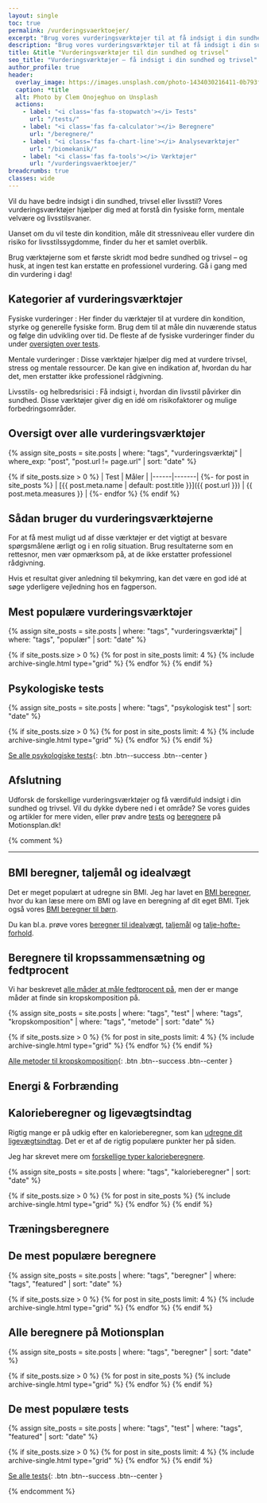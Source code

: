 ```yaml
---
layout: single
toc: true
permalink: /vurderingsvaerktoejer/
excerpt: "Brug vores vurderingsværktøjer til at få indsigt i din sundhed, trivsel og livsstil. Screening, risikovurderinger og selvtests samlet ét sted."
description: "Brug vores vurderingsværktøjer til at få indsigt i din sundhed, trivsel og livsstil. Screening, risikovurderinger og selvtests samlet ét sted."
title: &title "Vurderingsværktøjer til din sundhed og trivsel"
seo_title: "Vurderingsværktøjer – få indsigt i din sundhed og trivsel"
author_profile: true
header:
  overlay_image: https://images.unsplash.com/photo-1434030216411-0b793f4b4173?ixlib=rb-4.0.3&ixid=M3wxMjA3fDB8MHxwaG90by1wYWdlfHx8fGVufDB8fHx8fA%3D%3D&auto=format&fit=crop&h=630&w=1200&q=60
  caption: *title
  alt: Photo by Clem Onojeghuo on Unsplash
  actions:
    - label: "<i class='fas fa-stopwatch'></i> Tests"
      url: "/tests/"
    - label: "<i class='fas fa-calculator'></i> Beregnere"
      url: "/beregnere/"
    - label: "<i class='fas fa-chart-line'></i> Analyseværktøjer"
      url: "/biomekanik/"
    - label: "<i class='fas fa-tools'></i> Værktøjer"
      url: "/vurderingsvaerktoejer/"
breadcrumbs: true
classes: wide
---
```


Vil du have bedre indsigt i din sundhed, trivsel eller livsstil? Vores vurderingsværktøjer hjælper dig med at forstå din fysiske form, mentale velvære og livsstilsvaner.

Uanset om du vil teste din kondition, måle dit stressniveau eller vurdere din risiko for livsstilssygdomme, finder du her et samlet overblik.

Brug værktøjerne som et første skridt mod bedre sundhed og trivsel – og husk, at ingen test kan erstatte en professionel vurdering. Gå i gang med din vurdering i dag!

## Kategorier af vurderingsværktøjer

Fysiske vurderinger
: Her finder du værktøjer til at vurdere din kondition, styrke og generelle fysiske form. Brug dem til at måle din nuværende status og følge din udvikling over tid. De fleste af de fysiske vurderinger finder du under [oversigten over tests](/tests/).

Mentale vurderinger
: Disse værktøjer hjælper dig med at vurdere trivsel, stress og mentale ressourcer. De kan give en indikation af, hvordan du har det, men erstatter ikke professionel rådgivning.

Livsstils- og helbredsrisici
: Få indsigt i, hvordan din livsstil påvirker din sundhed. Disse værktøjer giver dig en idé om risikofaktorer og mulige forbedringsområder.

## Oversigt over alle vurderingsværktøjer

{% assign site_posts = site.posts | where: "tags", "vurderingsværktøj" | where_exp: "post", "post.url != page.url" | sort: "date" %}

{% if site_posts.size > 0 %}
| Test | Måler |
|------|-------|
  {%- for post in site_posts %}
| [{{ post.meta.name | default: post.title  }}]({{ post.url }}) | {{ post.meta.measures }} |
  {%- endfor %}
{% endif %}

## Sådan bruger du vurderingsværktøjerne

For at få mest muligt ud af disse værktøjer er det vigtigt at besvare spørgsmålene ærligt og i en rolig situation. Brug resultaterne som en rettesnor, men vær opmærksom på, at de ikke erstatter professionel rådgivning.

Hvis et resultat giver anledning til bekymring, kan det være en god idé at søge yderligere vejledning hos en fagperson.

## Mest populære vurderingsværktøjer

{% assign site_posts = site.posts | where: "tags", "vurderingsværktøj" | where: "tags", "populær" | sort: "date" %}

<div class="feature__wrapper">

{% if site_posts.size > 0 %}
  {% for post in site_posts limit: 4 %}
    {% include archive-single.html type="grid" %}
  {% endfor %}
{% endif %}

</div>

## Psykologiske tests

{% assign site_posts = site.posts | where: "tags", "psykologisk test" | sort: "date" %}

<div class="feature__wrapper" markdown="1">

{% if site_posts.size > 0 %}
  {% for post in site_posts limit: 4 %}
    {% include archive-single.html type="grid" %}
  {% endfor %}
{% endif %}

[Se alle psykologiske tests](/psykiske-sundhedstest/){: .btn .btn--success .btn--center }

</div>

## Afslutning

Udforsk de forskellige vurderingsværktøjer og få værdifuld indsigt i din sundhed og trivsel. Vil du dykke dybere ned i et område? Se vores guides og artikler for mere viden, eller prøv andre [tests](/tests/) og [beregnere](/beregnere/) på Motionsplan.dk!

{% comment %}

***

## BMI beregner, taljemål og idealvægt

Det er meget populært at udregne sin BMI. Jeg har lavet en [BMI beregner](/bmi-beregner/), hvor du kan læse mere om BMI og lave en beregning af dit eget BMI. Tjek også vores [BMI beregner til børn](/bmi-beregner-boern-unge-teenagere/).

Du kan bl.a. prøve vores [beregner til idealvægt](/idealvaegt/), [taljemål](/taljemaal/) og [talje-hofte-forhold](/talje-hofte-ratio/).

## Beregnere til kropssammensætning og fedtprocent

Vi har beskrevet [alle måder at måle fedtprocent på](/maal-fedtprocent/), men der er mange måder at finde sin kropskomposition på.

{% assign site_posts = site.posts | where: "tags", "test" | where: "tags", "kropskomposition" | where: "tags", "metode" | sort: "date" %}

<div class="feature__wrapper" markdown="1">

{% if site_posts.size > 0 %}
  {% for post in site_posts limit: 4 %}
    {% include archive-single.html type="grid" %}
  {% endfor %}
{% endif %}

[Alle metoder til kropskomposition](/maal-fedtprocent/){: .btn .btn--success .btn--center }

</div>

## Energi & Forbrænding

## Kalorieberegner og ligevægtsindtag

Rigtig mange er på udkig efter en kalorieberegner, som kan [udregne dit ligevægtsindtag](/ligevaegtsindtag-beregner/). Det er et af de rigtig populære punkter her på siden.

Jeg har skrevet mere om [forskellige typer kalorieberegnere](/kalorieberegner/).

{% assign site_posts = site.posts | where: "tags", "kalorieberegner" | sort: "date" %}

<div class="feature__wrapper">

{% if site_posts.size > 0 %}
  {% for post in site_posts %}
    {% include archive-single.html type="grid" %}
  {% endfor %}
{% endif %}

</div>

## Træningsberegnere

## De mest populære beregnere

{% assign site_posts = site.posts | where: "tags", "beregner" | where: "tags", "featured" | sort: "date" %}

<div class="feature__wrapper">

{% if site_posts.size > 0 %}
  {% for post in site_posts limit: 4 %}
    {% include archive-single.html type="grid" %}
  {% endfor %}
{% endif %}

</div>

## Alle beregnere på Motionsplan

{% assign site_posts = site.posts | where: "tags", "beregner" | sort: "date" %}

<div class="feature__wrapper">

{% if site_posts.size > 0 %}
  {% for post in site_posts %}
    {% include archive-single.html type="grid" %}
  {% endfor %}
{% endif %}

</div>

## De mest populære tests

{% assign site_posts = site.posts | where: "tags", "test" | where: "tags", "featured" | sort: "date" %}

<div class="feature__wrapper" markdown="1">

{% if site_posts.size > 0 %}
  {% for post in site_posts limit: 4 %}
    {% include archive-single.html type="grid" %}
  {% endfor %}
{% endif %}

[Se alle tests](/tests/){: .btn .btn--success .btn--center }

</div>

{% endcomment %}